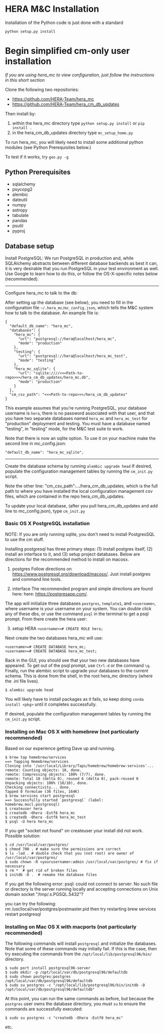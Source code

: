 HERA M&C Installation
=====================

Installation of the Python code is just done with a standard
```
python setup.py install
```

# Begin simplified cm-only user installation
*If you are using hera_mc to view configuration, just follow the instructions in this short section*

Clone the following two repositories:
* https://github.com/HERA-Team/hera_mc
* https://github.com/HERA-Team/hera_cm_db_updates

Then install by:
1. within the hera_mc directory type `python setup.py install` or `pip install .`
2.  in the hera_cm_db_updates directory type `mc_setup_home.py`

To run hera_mc, you will likely need to install some additional python modules (see Python Prerequisites below.)

To test if it works, try `geo.py -g`


Python Prerequisites
--------------
- sqlalchemy
- psycopg2
- alembic
- dateutil
- numpy
- astropy
- tabulate
- pandas
- psutil
- pyproj

Database setup
--------------

Install PostgreSQL:
We run PostgreSQL in production and, while SQLAlchemy abstracts between
different database backends as best it can, it is very desirable that you run
PostgreSQL in your test environment as well. Use Google to learn how to do
this, or follow the OS-X-specific notes below (recommended).

_____________________________________
Configure hera_mc to talk to the db:

After setting up the database (see below), you need to fill in the configuration file
`~/.hera_mc/mc_config.json`, which tells the M&C system how to talk to the
database. An example file is:

```
{
  "default_db_name": "hera_mc",
  "databases": {
    "hera_mc": {
      "url": "postgresql://hera@localhost/hera_mc",
      "mode": "production"
    },
    "testing": {
      "url": "postgresql://hera@localhost/hera_mc_test",
      "mode": "testing"
    },
    "hera_mc_sqlite": {
      "url": "sqlite:////<<<Path-to-repo>>>/hera_cm_db_updates/hera_mc.db",
      "mode": "production"
    }
  },
  "cm_csv_path": "<<<Path-to-repo>>>/hera_cm_db_updates"
}
```

This example assumes that you’re running PostgreSQL, your database username is
`hera`, there is no password associated with that user, and that you have two
separate databases named `hera_mc` and `hera_mc_test` for "production"
deployment and testing. You must have a database named "testing", in "testing"
mode, for the M&C test suite to work.

Note that there is now an sqlite option.  To use it on your machine make the
second line in mc_config.json:
```
"default_db_name": "hera_mc_sqlite",
```

_____________________________________
Create the database schema by running `alembic upgrade head`
If desired, populate the configuration management tables by running the `cm_init.py` script.

Note the other line:  "cm_csv_path":.../hera_cm_db_updates, which is the full path to where you
have installed the local configuration management csv files, which are contained in the repo
hera_cm_db_updates.

To update your local database, (after you pull hera_cm_db_updates and add line to mc_config.json),
type `cm_init.py`

### Basic OS X PostgreSQL installation

NOTE:  If you are only running sqlite, you don't need to install PostgresSQL to use the cm stuff.

Installing postgresql has three primary steps:  (1) install postgres itself, (2) install an interface to it, and (3) setup
project databases.  Below are directions for the recommended method to install on macosx.

1. postgres
Follow directions on https://www.postgresql.org/download/macosx/.  Just install postgres and command line tools.

2. interface
The recommended program and simple directions are found here: 
here: https://postgresapp.com/.

The app will initialize three databases `postgres`, `template1`, and `<username>`, where username
is your username on your system. You can double click any of these dbs, or use the
command `psql` in the terminal to get a psql prompt. From there create the hera user:

3. setup HERA
`<username>=# CREATE ROLE hera;`

Next create the two databases hera_mc will use:

```
<username>=# CREATE DATABASE hera_mc;
<username>=# CREATE DATABASE hera_mc_test;
```

Back in the GUI, you should see that your two new databases have appeared.
To get out of the psql prompt, use `Ctrl-d` or the command `\q`.
Finally, run the alembic script to upgrade your databases to the current schema.
This is done from the shell, in the root hera_mc directory (where the .ini file lives).

`$ alembic upgrade head`

You will likely have to install packages as it fails, so keep doing `conda install <pkg>` until it completes successfully.

If desired, populate the configuration management tables by running the `cm_init.py` script.

### Installing on Mac OS X with homebrew (not particularly recommended)

Based on our experience getting Dave up and running.

```
$ brew tap homebrew/services
==> Tapping Homebrew/services
Cloning into '/usr/local/Library/Taps/homebrew/homebrew-services'...
remote: Counting objects: 10, done.
remote: Compressing objects: 100% (7/7), done.
remote: Total 10 (delta 0), reused 6 (delta 0), pack-reused 0
Unpacking objects: 100% (10/10), done.
Checking connectivity... done.
Tapped 0 formulae (36 files, 164K)
$ brew services start postgresql
==> Successfully started `postgresql` (label: homebrew.mxcl.postgresql)
$ createuser hera
$ createdb -Ohera -Eutf8 hera_mc
$ createdb -Ohera -Eutf8 hera_mc_test
$ psql -U hera hera_mc
```

If you get "socket not found" on createuser your install did not work. Possible solution:

```
$ cd /usr/local/var/postgres/
$ chmod 700 . # make sure the permissions are correct
$ ls -lad . # double check that you (not root) are owner of /usr/local/var/postgres/
$ sudo chown -R <yourusername>:admin /usr/local/var/postgres/ # fix if necessary
$ rm *  # get rid of broken files
$ initdb -D .  # remake the database files
```

If you get the following error:
psql: could not connect to server: No such file or directory
  Is the server running locally and accepting
  connections on Unix domain socket "/tmp/.s.PGSQL.5432"?

you can try the following:  
    rm /usr/local/var/postgres/postmaster.pid
then try restarting
    brew services restart postgresql

### Installing on Mac OS X with macports (not particularly recommended)

The following commands will install `postgresql` and initialize the databases. Note that some of
these commands may initially fail. If this is the case, then try executing the commands from the
`/opt/local/lib/postgresql96/bin/` directory.

```
$ sudo port install postgresql96-server
$ sudo mkdir -p /opt/local/var/db/postgresql96/defaultdb
$ sudo chown postgres:postgres /opt/local/var/db/postgresql96/defaultdb
$ sudo su postgres -c "/opt/local/lib/postgresql96/bin/initdb -D /opt/local/var/db/postgresql96/defaultdb"
```

At this point, you can run the same commands as before, but because the `postgres` user owns the database
directory, you must `su` to ensure the commands are successfully executed:

```
$ sudo su postgres -c "createdb -Ohera -Eutf8 hera_mc"
```
etc.
